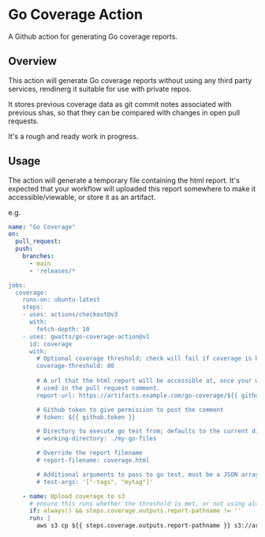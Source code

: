 # Go Coverage Action

A Github action for generating Go coverage reports.

## Overview

This action will generate Go coverage reports without using any third party services, rendinerg it suitable for use with private repos.

It stores previous coverage data as git commit notes associated with previous shas, so that they can be compared with changes in open pull requests.

It's a rough and ready work in progress.

## Usage

The action will generate a temporary file containing the html report.  It's expected that your workflow will uploaded this report somewhere to make it accessible/viewable, or store it as an artifact.

e.g.

```yaml
name: "Go Coverage"
on:
  pull_request:
  push:
    branches:
      - main
      - 'releases/*

jobs:
  coverage:
    runs-on: ubuntu-latest
    steps:
    - uses: actions/checkout@v3
      with:
        fetch-depth: 10
    - uses: gwatts/go-coverage-action@v1
      id: coverage
      with:
        # Optional coverage threshold; check will fail if coverage is below this number
        coverage-threshold: 80
        
        # A url that the html report will be accessible at, once your workflow uploads it
        # used in the pull request comment.
        report-url: https://artifacts.example.com/go-coverage/${{ github.sha}}.html

        # Github token to give permission to post the comment
		# token: ${{ github.token }}

        # Directory to execute go test from; defaults to the current directory
        # working-directory: ./my-go-files

        # Override the report filename
        # report-filename: coverage.html

        # Additional arguments to pass to go test, must be a JSON array
        # test-args: '["-tags", "mytag"]'

    - name: Upload coverage to s3
      # ensure this runs whether the threshold is met, or not using always()
      if: always() && steps.coverage.outputs.report-pathname != ''
      run: |
        aws s3 cp ${{ steps.coverage.outputs.report-pathname }} s3://artifacts.example.com-bucket/go-coverage/${{ github.sha}}.html
```

##
